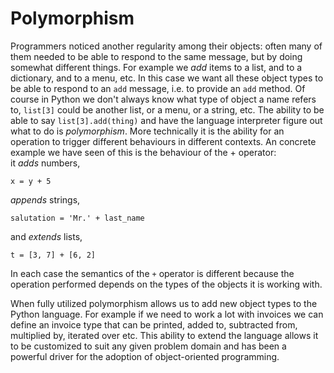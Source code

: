 # Polymorphism

Programmers noticed another regularity among their objects: often many
of them needed to be able to respond to the same message, but by doing
somewhat different things. For example we *add* items to a list, and to
a dictionary, and to a menu, etc. In this case we want all these object
types to be able to respond to an `add` message, i.e. to provide
an `add` method. Of course in Python we don't always know what type of
object a name refers to, `list[3]` could be another list, or a menu, or
a string, etc. The ability to be able to say `list[3].add(thing)` and
have the language interpreter figure out what to do is *polymorphism*.
More technically it is the ability for an operation to trigger different
behaviours in different contexts. An concrete example we have seen of
this is the behaviour of the + operator: it *adds* numbers,

    x = y + 5

*appends* strings,

    salutation = 'Mr.' + last_name

and *extends* lists,

    t = [3, 7] + [6, 2]

In each case the semantics of the `+` operator is different because the
operation performed depends on the types of the objects it is working
with.

When fully utilized polymorphism allows us to add new object types to
the Python language. For example if we need to work a lot with invoices
we can define an invoice type that can be printed, added to, subtracted
from, multiplied by, iterated over etc. This ability to extend the
language allows it to be customized to suit any given problem domain and
has been a powerful driver for the adoption of object-oriented
programming.
